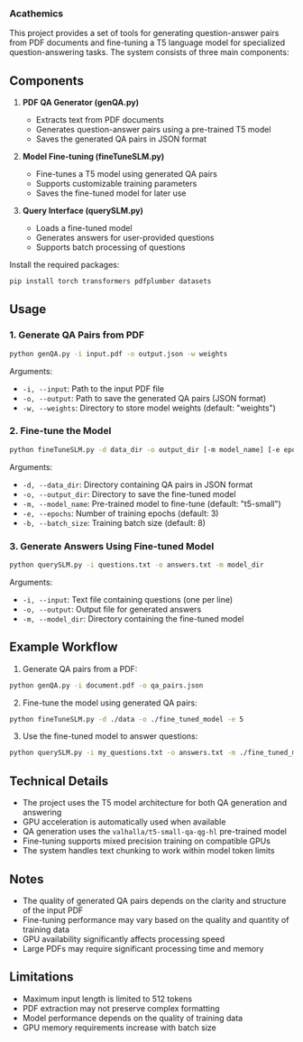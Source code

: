 ### Acathemics

This project provides a set of tools for generating question-answer pairs from PDF documents and fine-tuning a T5 language model for specialized question-answering tasks. The system consists of three main components:

## Components

1. **PDF QA Generator (genQA.py)**
   - Extracts text from PDF documents
   - Generates question-answer pairs using a pre-trained T5 model
   - Saves the generated QA pairs in JSON format

2. **Model Fine-tuning (fineTuneSLM.py)**
   - Fine-tunes a T5 model using generated QA pairs
   - Supports customizable training parameters
   - Saves the fine-tuned model for later use

3. **Query Interface (querySLM.py)**
   - Loads a fine-tuned model
   - Generates answers for user-provided questions
   - Supports batch processing of questions

Install the required packages:
```bash
pip install torch transformers pdfplumber datasets
```

## Usage

### 1. Generate QA Pairs from PDF

```bash
python genQA.py -i input.pdf -o output.json -w weights
```

Arguments:
- `-i, --input`: Path to the input PDF file
- `-o, --output`: Path to save the generated QA pairs (JSON format)
- `-w, --weights`: Directory to store model weights (default: "weights")

### 2. Fine-tune the Model

```bash
python fineTuneSLM.py -d data_dir -o output_dir [-m model_name] [-e epochs] [-b batch_size]
```

Arguments:
- `-d, --data_dir`: Directory containing QA pairs in JSON format
- `-o, --output_dir`: Directory to save the fine-tuned model
- `-m, --model_name`: Pre-trained model to fine-tune (default: "t5-small")
- `-e, --epochs`: Number of training epochs (default: 3)
- `-b, --batch_size`: Training batch size (default: 8)

### 3. Generate Answers Using Fine-tuned Model

```bash
python querySLM.py -i questions.txt -o answers.txt -m model_dir
```

Arguments:
- `-i, --input`: Text file containing questions (one per line)
- `-o, --output`: Output file for generated answers
- `-m, --model_dir`: Directory containing the fine-tuned model

## Example Workflow

1. Generate QA pairs from a PDF:
```bash
python genQA.py -i document.pdf -o qa_pairs.json
```

2. Fine-tune the model using generated QA pairs:
```bash
python fineTuneSLM.py -d ./data -o ./fine_tuned_model -e 5
```

3. Use the fine-tuned model to answer questions:
```bash
python querySLM.py -i my_questions.txt -o answers.txt -m ./fine_tuned_model
```

## Technical Details

- The project uses the T5 model architecture for both QA generation and answering
- GPU acceleration is automatically used when available
- QA generation uses the `valhalla/t5-small-qa-qg-hl` pre-trained model
- Fine-tuning supports mixed precision training on compatible GPUs
- The system handles text chunking to work within model token limits

## Notes

- The quality of generated QA pairs depends on the clarity and structure of the input PDF
- Fine-tuning performance may vary based on the quality and quantity of training data
- GPU availability significantly affects processing speed
- Large PDFs may require significant processing time and memory

## Limitations

- Maximum input length is limited to 512 tokens
- PDF extraction may not preserve complex formatting
- Model performance depends on the quality of training data
- GPU memory requirements increase with batch size